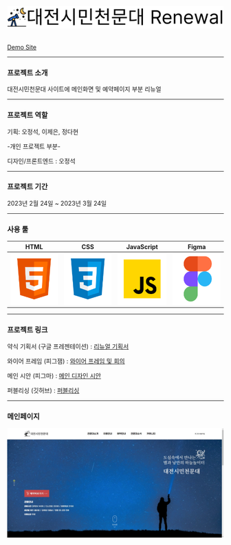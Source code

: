 # <p align="center"> <img src="./Readme_img/icon.png" alt="icon"></p>

[Demo Site](https://web-daejeon-observatory-1io3t2blg1j97wh.sel3.cloudtype.app/html/index.html, " 
Demo link")

---

### 프로젝트 소개

대전시민천문대 사이트에 메인화면 및 예약페이지 부분 리뉴얼

---

### 프로젝트 역할

기획: 오정석, 이제은, 정다현

-개인 프로젝트 부분-

디자인/프론트엔드 : 오정석

---

### 프로젝트 기간

2023년 2월 24일 ~ 2023년 3월 24일

---

### 사용 툴

|                                                 HTML                                                 |                                                   CSS                                                    |                                                       JavaScript                                                       |                                                    Figma                                                     |
| :--------------------------------------------------------------------------------------------------: | :------------------------------------------------------------------------------------------------------: | :--------------------------------------------------------------------------------------------------------------------: | :----------------------------------------------------------------------------------------------------------: |
| <img src="./Readme_img/html.svg" width="120px" height="120px" title="px(픽셀) 크기 설정" alt="html"> | <img src="./Readme_img/css.svg" width="120px" height="120px" title="px(픽셀) 크기 설정" alt="css"></img> | <img src="./Readme_img/javascript.svg" width="120px" height="120px" title="px(픽셀) 크기 설정" alt="javascript"></img> | <img src="./Readme_img/figma.svg" width="120px" height="120px" title="px(픽셀) 크기 설정" alt="figma"></img> |

</img>

---

### 프로젝트 링크

약식 기획서 (구글 프레젠테이션) : [리뉴얼 기획서](https://docs.google.com/presentation/d/1PtCZ5NK-zUa_itFyQhS6pijREdrjelmpOlcfts9Cqdo/edit#slide=id.p, " 
proposal link")

와이어 프레임 (피그잼) : [와이어 프레임 및 회의](https://www.figma.com/file/jUD7SwCGpqrjIb4ZrvU2p2/C%EC%A1%B0_%EB%8C%80%EC%A0%84%EC%8B%9C%EB%AF%BC%EC%B2%9C%EB%AC%B8%EB%8C%80_%ED%86%A0%EB%A1%A0?node-id=0%3A1&t=akaat3hq5ajCgvxa-1, "wireframe")

메인 시안 (피그마) : [메인 디자인 시안](https://www.figma.com/file/bf3fQjXp41V1N2aMGA1qJI/%EB%8C%80%EC%A0%84%EC%8B%9C%EB%AF%BC%EC%B2%9C%EB%AC%B8%EB%8C%80-renewal?node-id=0%3A1&t=gPh3kxGYTjYH4nDk-1, "figma link")

퍼블리싱 (깃허브) : [퍼블리싱](https://github.com/jeong0214/Daejeon-Observatory, "publishing link")

---

### 메인페이지

<img src="./Readme_img/index.jpg" alt="index"></img>
